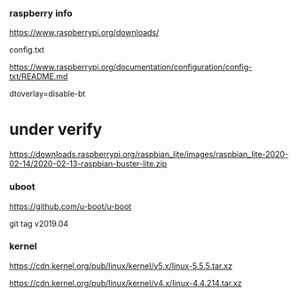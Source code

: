 ### raspberry info

https://www.raspberrypi.org/downloads/

config.txt

https://www.raspberrypi.org/documentation/configuration/config-txt/README.md

dtoverlay=disable-bt


# under verify
https://downloads.raspberrypi.org/raspbian_lite/images/raspbian_lite-2020-02-14/2020-02-13-raspbian-buster-lite.zip

### uboot

https://github.com/u-boot/u-boot

git tag v2019.04

### kernel

https://cdn.kernel.org/pub/linux/kernel/v5.x/linux-5.5.5.tar.xz

https://cdn.kernel.org/pub/linux/kernel/v4.x/linux-4.4.214.tar.xz

